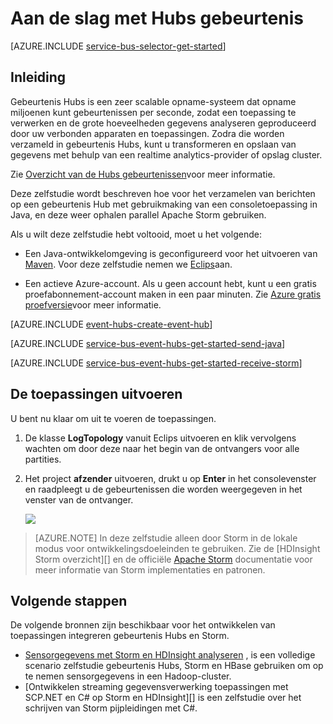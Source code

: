 <properties
    pageTitle="Aan de slag met gebeurtenis Hubs in Java met Apache Storm | Microsoft Azure"
    description="Volg deze zelfstudie aan de slag met Azure gebeurtenis Hubs; gebeurtenissen met Java verzenden en ontvangen van deze in een cluster Apache Storm."
    services="event-hubs"
    documentationCenter=""
    authors="fsautomata"
    manager="timlt"
    editor=""/>

<tags
    ms.service="event-hubs"
    ms.workload="na"
    ms.tgt_pltfrm="na"
    ms.devlang="na"
    ms.topic="article"
    ms.date="09/06/2016"
    ms.author="sethm"/>

# <a name="get-started-with-event-hubs"></a>Aan de slag met Hubs gebeurtenis

[AZURE.INCLUDE [service-bus-selector-get-started](../../includes/service-bus-selector-get-started.md)]

## <a name="introduction"></a>Inleiding

Gebeurtenis Hubs is een zeer scalable opname-systeem dat opname miljoenen kunt gebeurtenissen per seconde, zodat een toepassing te verwerken en de grote hoeveelheden gegevens analyseren geproduceerd door uw verbonden apparaten en toepassingen. Zodra die worden verzameld in gebeurtenis Hubs, kunt u transformeren en opslaan van gegevens met behulp van een realtime analytics-provider of opslag cluster.

Zie [Overzicht van de Hubs gebeurtenissen][]voor meer informatie.

Deze zelfstudie wordt beschreven hoe voor het verzamelen van berichten op een gebeurtenis Hub met gebruikmaking van een consoletoepassing in Java, en deze weer ophalen parallel Apache Storm gebruiken.

Als u wilt deze zelfstudie hebt voltooid, moet u het volgende:

+ Een Java-ontwikkelomgeving is geconfigureerd voor het uitvoeren van [Maven](http://maven.apache.org/). Voor deze zelfstudie nemen we [Eclips](https://www.eclipse.org/)aan.

+ Een actieve Azure-account. Als u geen account hebt, kunt u een gratis proefabonnement-account maken in een paar minuten. Zie [Azure gratis proefversie](https://azure.microsoft.com/pricing/free-trial/)voor meer informatie.

[AZURE.INCLUDE [event-hubs-create-event-hub](../../includes/event-hubs-create-event-hub.md)]

[AZURE.INCLUDE [service-bus-event-hubs-get-started-send-java](../../includes/service-bus-event-hubs-get-started-send-java.md)]


[AZURE.INCLUDE [service-bus-event-hubs-get-started-receive-storm](../../includes/service-bus-event-hubs-get-started-receive-storm.md)]

## <a name="run-the-applications"></a>De toepassingen uitvoeren

U bent nu klaar om uit te voeren de toepassingen.

1.  De klasse **LogTopology** vanuit Eclips uitvoeren en klik vervolgens wachten om door deze naar het begin van de ontvangers voor alle partities.

2.  Het project **afzender** uitvoeren, drukt u op **Enter** in het consolevenster en raadpleegt u de gebeurtenissen die worden weergegeven in het venster van de ontvanger.

    ![][22]

> [AZURE.NOTE] In deze zelfstudie alleen door Storm in de lokale modus voor ontwikkelingsdoeleinden te gebruiken. Zie de [HDInsight Storm overzicht][] en de officiële [Apache Storm][] documentatie voor meer informatie van Storm implementaties en patronen.

## <a name="next-steps"></a>Volgende stappen

De volgende bronnen zijn beschikbaar voor het ontwikkelen van toepassingen integreren gebeurtenis Hubs en Storm.

- [Sensorgegevens met Storm en HDInsight analyseren] , is een volledige scenario zelfstudie gebeurtenis Hubs, Storm en HBase gebruiken om op te nemen sensorgegevens in een Hadoop-cluster.
- [Ontwikkelen streaming gegevensverwerking toepassingen met SCP.NET en C# op Storm en HDInsight][] is een zelfstudie over het schrijven van Storm pijpleidingen met C#.

<!-- Images. -->
[22]: ./media/event-hubs-java-storm-getstarted/receive-storm2.png

<!-- Links -->
[Azure classic portal]: https://manage.windowsazure.com/
[Event Processor Host]: https://www.nuget.org/packages/Microsoft.Azure.ServiceBus.EventProcessorHost
[Overzicht van de Hubs gebeurtenissen]: event-hubs-overview.md

[Apache Storm]: https://storm.incubator.apache.org
[Overzicht van de HDInsight Storm]: ../hdinsight/hdinsight-storm-overview.md
[Sensorgegevens met Storm en HDInsight analyseren]: ../hdinsight/hdinsight-storm-sensor-data-analysis.md
[Ontwikkel streaming gegevensverwerking toepassingen met SCP.NET en C# op Storm en HDInsight]: ../hdinsight/hdinsight-storm-develop-csharp-visual-studio-topology.md
 